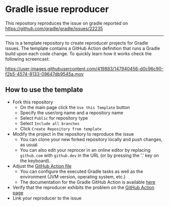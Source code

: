 # Gradle issue reproducer

This repository reproduces the issue on gradle reported on https://github.com/gradle/gradle/issues/22235

---
This is a template repository to create reproducer projects for Gradle issues.
The template contains a GitHub Action definition that runs a Gradle build upon each code change.
To quickly learn how it works check the following screencast:

https://user-images.githubusercontent.com/419883/147940456-d0c96c90-f2b5-4574-8133-09647db9545a.mov

## How to use the template

- Fork this repository
  - On the main page click the `Use this Template` button
  - Specify the user/org name and a repository name
  - Select `Public` for repository type
  - Select `Include all branches`
  - Click `Create Repository from template`
- Modify the project in the repository to reproduce the issue
  - You can clone your new forked repository locally and push changes, as usual
  - You can also edit your reprocer in an online editor by replacing `github.com` with `github.dev` in the URL (or by pressing the '.' key on the keyboard).
- Adjust the [GitHub Action file](.github/workflows/run-reproducer.yml)
  - You can configure the executed Gradle tasks as well as the environment (JVM version, operating system, etc.)
  - The documentation for the Gradle GitHub Action is available [here](https://github.com/gradle/gradle-build-action)
- Verify that the reproducer exhibits the problem on the [GitHub Action page](https://github.com/gradle/gradle-issue-reproducer/actions)
- Link your reproducer to the issue
